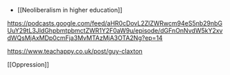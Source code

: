  -  [[Neoliberalism in higher education]]

https://podcasts.google.com/feed/aHR0cDovL2ZlZWRwcm94eS5nb29nbGUuY29tL3JldGhpbmtpbmctZWR1Y2F0aW9u/episode/dGFnOnNvdW5kY2xvdWQsMjAxMDp0cmFja3MvMTAzMjA3OTA2Ng?ep=14

https://www.teachappy.co.uk/post/guy-claxton

[[Oppression]]